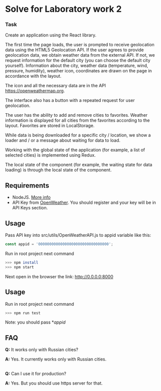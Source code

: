 # Solve for Laboratory work 2

### Task

Create an application using the React library.

The first time the page loads, the user is prompted to receive geolocation data using the HTML5 Geolocation API. If the user agrees to provide geolocation data, we obtain weather data from the external API. If not, we request information for the default city (you can choose the default city yourself). Information about the city, weather data (temperature, wind, pressure, humidity), weather icon, coordinates are drawn on the page in accordance with the layout.

The icon and all the necessary data are in the API https://openweathermap.org.

The interface also has a button with a repeated request for user geolocation.

The user has the ability to add and remove cities to favorites. Weather information is displayed for all cities from the favorites according to the layout. Favorites are stored in LocalStorage.

While data is being downloaded for a specific city / location, we show a loader and / or a message about waiting for data to load.

Working with the global state of the application (for example, a list of selected cities) is implemented using Redux.

The local state of the component (for example, the waiting state for data loading) is through the local state of the component.

## Requirements
* NodeJS. [More info](https://nodejs.org/)
* API Key from [OpenWeather](https://openweathermap.org). You should register and your key will be in API Keys section.

## Usage
Pass API key into src/utils/OpenWeatherAPI.js to appid variable like this: 
```js 
const appid = '00000000000000000000000000000000';
```

Run in root project next command 
```bash 
>>> npm install
>>> npm start
```

Next open in the browser the link: http://0.0.0.0:8000

## Usage

Run in root project next command 
```bash 
>>> npm run test
```

Note: you should pass **appid*

## FAQ

**Q:** It works only with Russian cities? 

**A:** Yes. It currently works only with Russian cities. 

##

**Q:** Can I use it for production? 

**A:** Yes. But you should use https server for that. 
